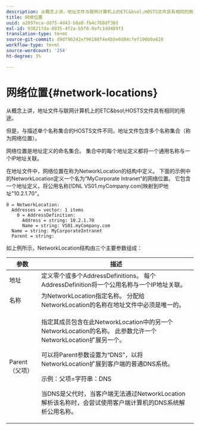 ```yaml
---
description: 从概念上讲，地址文件与联网计算机上的ETC&bsol;HOSTS文件具有相同的用途。
title: 网络位置
uuid: a2097eca-dd75-4d43-b8a8-fb4c768df38d
exl-id: 938217da-8935-4f2a-b5f8-9afc1dd489f3
translation-type: tm+mt
source-git-commit: d9df90242ef96188f4e4b5e6d04cfef196b0a628
workflow-type: tm+mt
source-wordcount: '254'
ht-degree: 3%

---
```


# 网络位置{#network-locations}

从概念上讲，地址文件与联网计算机上的ETC&amp;bsol;HOSTS文件具有相同的用途。

但是，与描述单个名称集合的HOSTS文件不同，地址文件包含多个名称集合（称为网络位置）。

网络位置是地址定义的命名集合。 集合中的每个地址定义都将一个通用名称与一个IP地址关联。

在地址文件中，网络位置在称为NetworkLocation的结构中定义。 下面的示例中的NetworkLocation定义一个名为“MyCorporate Intranet”的网络位置。 它包含一个地址定义，将公用名称[!DNL VS01.myCompany.com]映射到IP地址&quot;10.2.1.70&quot;。

```
0 = NetworkLocation: 
  Addresses = vector: 1 items
    0 = AddressDefinition: 
      Address = string: 10.2.1.70
      Name = string: VS01.myCompany.com
  Name = string: MyCorporateIntranet
  Parent = string: 
```

如上例所示，NetworkLocation结构由三个主要参数组成：

<table id="table_9142A0EFA15E4C37975E7ACE234F6FDD"> 
 <thead> 
  <tr> 
   <th colname="col1" class="entry"> 参数 </th> 
   <th colname="col2" class="entry"> 描述 </th> 
  </tr> 
 </thead>
 <tbody> 
  <tr> 
   <td colname="col1"> 地址 </td> 
   <td colname="col2"> 定义零个或多个AddressDefinitions。 每个AddressDefinition将一个公用名称与一个IP地址关联。 </td> 
  </tr> 
  <tr> 
   <td colname="col1"> 名称 </td> 
   <td colname="col2"> 为NetworkLocation指定名称。 分配给NetworkLocation的名称在地址文件中必须是唯一的。 </td> 
  </tr> 
  <tr> 
   <td colname="col1"> Parent（父项） </td> 
   <td colname="col2"> <p>指定其成员包含在此NetworkLocation中的另一个NetworkLocation的名称。 此参数允许一个NetworkLocation扩展另一个。 </p> <p>可以将Parent参数设置为“DNS”，以将NetworkLocation扩展到客户端的普通DNS系统。 </p> <p>示例：父项=字符串：DNS </p> <p>当DNS是父代时，当客户端无法通过NetworkLocation解析该名称时，会尝试使用客户端计算机的DNS系统解析公用名称。 </p> </td> 
  </tr> 
 </tbody> 
</table>
